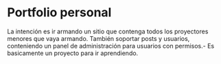 # Portfolio personal

La intención es ir armando un sitio que contenga todos los proyectores menores que vaya armando. También soportar posts y usuarios, conteniendo un panel de administración para usuarios con permisos.- 
Es basicamente un proyecto para ir aprendiendo.
